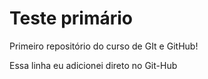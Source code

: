 # Teste primário

 Primeiro repositório do curso de GIt e GitHub!

Essa linha eu adicionei direto no Git-Hub

